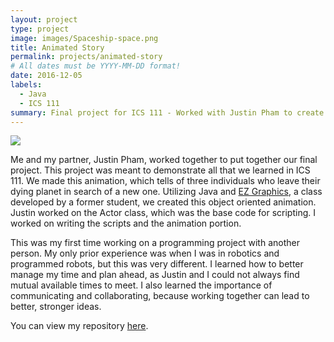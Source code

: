 ```yaml
---
layout: project
type: project
image: images/Spaceship-space.png
title: Animated Story
permalink: projects/animated-story
# All dates must be YYYY-MM-DD format!
date: 2016-12-05
labels:
  - Java
  - ICS 111
summary: Final project for ICS 111 - Worked with Justin Pham to create an animated story.
---
```


<img class="ui image" src="{{ site.baseurl }}/images/Spaceship.png">

Me and my partner, Justin Pham, worked together to put together our final project.  This project was meant to demonstrate all that we learned in ICS 111.  We made this animation, which tells of three individuals who leave their dying planet in search of a new one.  Utilizing Java and [EZ Graphics](http://www2.hawaii.edu/~dylank/ics111/), a class developed by a former student, we created this object oriented animation.  Justin worked on the Actor class, which was the base code for scripting.  I worked on writing the scripts and the animation portion.

This was my first time working on a programming project with another person.  My only prior experience was when I was in robotics and programmed robots, but this was very different.  I learned how to better manage my time and plan ahead, as Justin and I could not always find mutual available times to meet.  I also learned the importance of communicating and collaborating, because working together can lead to better, stronger ideas.

You can view my repository [here](https://github.com/Olivia-Murray/ICS111-Project3).


